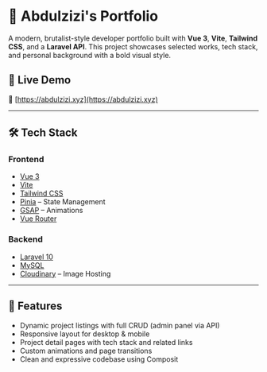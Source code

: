 # 🧠 Abdulzizi's Portfolio

A modern, brutalist-style developer portfolio built with **Vue 3**, **Vite**, **Tailwind CSS**, and a **Laravel API**. This project showcases selected works, tech stack, and personal background with a bold visual style.

## 🚀 Live Demo

🔗 [https://abdulzizi.xyz](https://abdulzizi.xyz)

---

## 🛠️ Tech Stack

### Frontend

- [Vue 3](https://vuejs.org/)
- [Vite](https://vitejs.dev/)
- [Tailwind CSS](https://tailwindcss.com/)
- [Pinia](https://pinia.vuejs.org/) – State Management
- [GSAP](https://greensock.com/gsap/) – Animations
- [Vue Router](https://router.vuejs.org/)

### Backend

- [Laravel 10](https://laravel.com/)
- [MySQL](https://www.mysql.com/)
- [Cloudinary](https://cloudinary.com/) – Image Hosting

---

## 📁 Features

- Dynamic project listings with full CRUD (admin panel via API)
- Responsive layout for desktop & mobile
- Project detail pages with tech stack and related links
- Custom animations and page transitions
- Clean and expressive codebase using Composit
